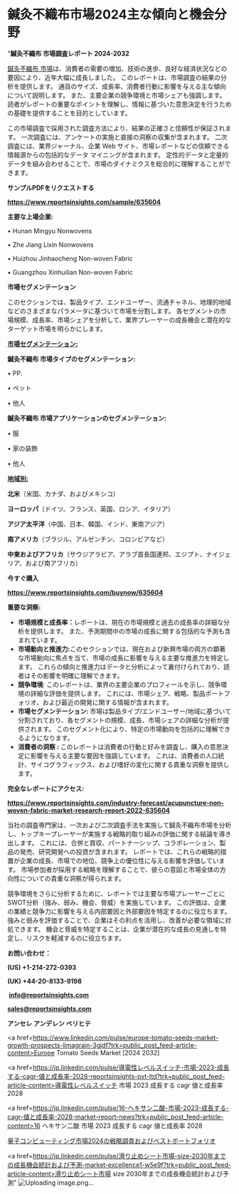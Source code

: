 # 鍼灸不織布市場2024主な傾向と機会分野

"<strong>鍼灸不織布 市場調査レポート 2024-2032</strong>

<a href=https://www.reportsinsights.com/sample/635604>鍼灸不織布 市場</a>は、消費者の需要の増加、技術の進歩、良好な経済状況などの要因により、近年大幅に成長しました。 このレポートは、市場調査の結果の分析を提供します。 通貨のサイズ、成長率、消費者行動に影響を与える主な傾向について説明します。 また、主要企業の競争環境と市場シェアも強調します。 読者がレポートの重要なポイントを理解し、情報に基づいた意思決定を行うための基礎を提供することを目的としています。

この市場調査で採用された調査方法により、結果の正確さと信頼性が保証されます。 一次調査には、アンケートの実施と直接の洞察の収集が含まれます。 二次調査には、業界ジャーナル、企業 Web サイト、市場レポートなどの信頼できる情報源からの包括的なデータ マイニングが含まれます。 定性的データと定量的データを組み合わせることで、市場のダイナミクスを総合的に理解することができます。

<strong><b>サンプルPDFをリクエストする</b></strong>

<a href=https://www.reportsinsights.com/sample/635604><strong><u>https://www.reportsinsights.com/sample/635604</u></strong></a>

<strong>主要な上場企業:</strong>

• Hunan Mingyu Nonwovens

• Zhe Jiang Lixin Nonwovens

• Huizhou Jinhaocheng Non-woven Fabric

• Guangzhou Xinhuilian Non-woven Fabric

<strong>市場セグメンテーション</strong>

このセクションでは、製品タイプ、エンドユーザー、流通チャネル、地理的地域などのさまざまなパラメータに基づいて市場を分割します。 各セグメントの市場規模、成長率、市場シェアを分析して、業界プレーヤーの成長機会と潜在的なターゲット市場を明らかにします。

<strong><u>市場セグメンテーション</u></strong><strong><u>:</u></strong>

<strong>鍼灸不織布 市場タイプのセグメンテーション:</strong>

• PP.

• ペット

• 他人

<strong>鍼灸不織布 市場アプリケーションのセグメンテーション:</strong>

• 服

• 家の装飾

• 他人

<strong><u>地域別</u></strong><strong><u>:</u></strong>

<strong>北米</strong>（米国、カナダ、およびメキシコ）

<strong>ヨーロッパ</strong>（ドイツ、フランス、英国、ロシア、イタリア）

<strong>アジア太平洋</strong>（中国、日本、韓国、インド、東南アジア）

<strong>南アメリカ</strong>（ブラジル、アルゼンチン、コロンビアなど）

<strong>中東およびアフリカ</strong>（サウジアラビア、アラブ首長国連邦、エジプト、ナイジェリア、および南アフリカ）

<strong>今すぐ購入</strong>

<a href=https://www.reportsinsights.com/buynow/635604><strong><u>https://www.reportsinsights.com/buynow/635604</u></strong></a>

<strong>重要な洞察:</strong>
<ul>
  <li><strong>市場規模と成長率：</strong>レポートは、現在の市場規模と過去の成長率の詳細な分析を提供します。 また、予測期間中の市場の成長に関する包括的な予測も含まれています。</li>
  <li><strong>市場動向と推進力:</strong>このセクションでは、現在および新興市場の両方の顕著な市場動向に焦点を当て、市場の成長に影響を与える主要な推進力を特定します。 これらの傾向と推進力はデータと分析によって裏付けられており、読者はその影響を明確に理解できます。</li>
  <li><strong>競争環境</strong>: このレポートは、業界の主要企業のプロフィールを示し、競争環境の詳細な評価を提供します。 これには、市場シェア、戦略、製品ポートフォリオ、および最近の開発に関する情報が含まれます。</li>
  <li><strong>市場セグメンテーション: </strong>市場は製品タイプ/エンドユーザー/地域に基づいて分割されており、各セグメントの規模、成長、市場シェアの詳細な分析が提供されます。 このセグメント化により、特定の市場動向を包括的に理解できるようになります。</li>
  <li><strong>消費者の洞察 : </strong>このレポートは消費者の行動と好みを調査し、購入の意思決定に影響を与える主要な要因を強調しています。 これは、消費者の人口統計、サイコグラフィックス、および嗜好の変化に関する貴重な洞察を提供します。</li>
</ul>
<strong>完全なレポートにアクセス:</strong>

<a href=https://www.reportsinsights.com/industry-forecast/acupuncture-non-woven-fabric-market-research-report-2022-635604><strong><u><b>https://www.reportsinsights.com/industry-forecast/acupuncture-non-woven-fabric-market-research-report-2022-635604</b></u></strong></a>

当社の調査専門家は、一次および二次調査手法を実施して鍼灸不織布市場を分析し、トップキープレーヤーが実施する戦略的取り組みの評価に関する結論を導き出します。 これには、合併と買収、パートナーシップ、コラボレーション、製品の発売、研究開発への投資が含まれます。 レポートでは、これらの戦略的措置が企業の成長、市場での地位、競争上の優位性に与える影響を評価しています。 市場参加者が採用する戦略を理解することで、彼らの意図と市場全体の方向性についての貴重な洞察が得られます。

競争環境をさらに分析するために、レポートでは主要な市場プレーヤーごとにSWOT分析（強み、弱み、機会、脅威）を実施しています。 この評価は、企業の業績と競争力に影響を与える内部要因と外部要因を特定するのに役立ちます。 強みと弱みを評価することで、企業はその利点を活用し、改善が必要な領域に対処できます。 機会と脅威を特定することは、企業が潜在的な成長の見通しを特定し、リスクを軽減するのに役立ちます。

<strong>お問い合わせ：</strong>

<strong>(US) +1-214-272-0393</strong>

<strong>(UK) +44-20-8133-9198</strong>

<strong> </strong><a href=info@reportsinsights.com><strong><u>info@reportsinsights.com</u></strong></a>

<a href=sales@reportsinsights.com><strong><u>sales@reportsinsights.com</u></strong></a>

<strong>アンセレ アンデレン ベリヒテ</strong>

<a href=https://www.linkedin.com/pulse/europe-tomato-seeds-market-growth-prospects-limagrain-3gjdf?trk=public_post_feed-article-content>Europe Tomato Seeds Market [2024 2032]</a>

<a href=https://jp.linkedin.com/pulse/導電性レベルスイッチ-市場-2023-成長する-cagr-値と成長率-2028-reportsinsights-pvt-ltd?trk=public_post_feed-article-content>導電性レベルスイッチ 市場 2023 成長する cagr 値と成長率 2028</a>

<a href=https://jp.linkedin.com/pulse/16-ヘキサン二酸-市場-2023-成長する-cagr-値と成長率-2028-market-report-news?trk=public_post_feed-article-content>16 ヘキサン二酸 市場 2023 成長する cagr 値と成長率 2028</a>

<a href=https://www.linkedin.com/pulse/量子コンピューティング市場2024の戦略調査およびベストポートフォリオ-reports-insights-expert/>量子コンピューティング市場2024の戦略調査およびベストポートフォリオ</a>

<a href=https://jp.linkedin.com/pulse/滑り止めシート市場-size-2030年までの成長機会統計および予測-market-excellence1-w5e9f?trk=public_post_feed-article-content>滑り止めシート市場 size 2030年までの成長機会統計および予測</a>"
![Uploading image.png…]()
